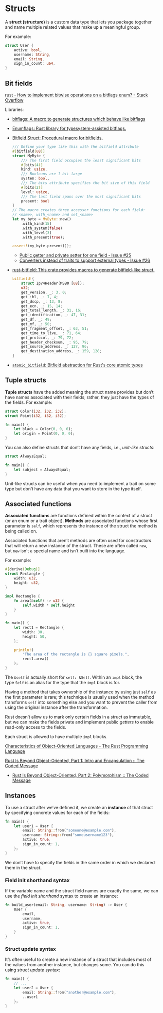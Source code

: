 # Structs
A **struct (structure)** is a custom data type that lets you package together and name multiple related values that make up a meaningful group.

For example:
```rust
struct User {
    active: bool,
    username: String,
    email: String,
    sign_in_count: u64,
}
```

## Bit fields
[rust - How to implement bitwise operations on a bitflags enum? - Stack Overflow](https://stackoverflow.com/questions/43509560/how-to-implement-bitwise-operations-on-a-bitflags-enum)

Libraries:
- [bitflags: A macro to generate structures which behave like bitflags](https://github.com/bitflags/bitflags)

- [Enumflags: Rust library for typesystem-assisted bitflags.](https://github.com/meithecatte/enumflags2)

- [Bitfield Struct: Procedural macro for bitfields.](https://github.com/wrenger/bitfield-struct-rs)

  ```rust
  /// Define your type like this with the bitfield attribute
  #[bitfield(u8)]
  struct MyByte {
      /// The first field occupies the least significant bits
      #[bits(4)]
      kind: usize,
      /// Booleans are 1 bit large
      system: bool,
      /// The bits attribute specifies the bit size of this field
      #[bits(2)]
      level: usize,
      /// The last field spans over the most significant bits
      present: bool
  }
  // The macro creates three accessor functions for each field:
  // <name>, with_<name> and set_<name>
  let my_byte = MyByte::new()
      .with_kind(15)
      .with_system(false)
      .with_level(3)
      .with_present(true);

  assert!(my_byte.present());
  ```
  - [Public getter and private setter for one field - Issue #25](https://github.com/wrenger/bitfield-struct-rs/issues/25)
  - [Converters instead of traits to support external types - Issue #26](https://github.com/wrenger/bitfield-struct-rs/issues/26)

- [rust-bitfield: This crate provides macros to generate bitfield-like struct.](https://github.com/dzamlo/rust-bitfield)

  ```rust
  bitfield!{
      struct IpV4Header(MSB0 [u8]);
      u32;
      get_version, _: 3, 0;
      get_ihl, _: 7, 4;
      get_dscp, _: 13, 8;
      get_ecn, _: 15, 14;
      get_total_length, _: 31, 16;
      get_identification, _: 47, 31;
      get_df, _: 49;
      get_mf, _: 50;
      get_fragment_offset, _: 63, 51;
      get_time_to_live, _: 71, 64;
      get_protocol, _: 79, 72;
      get_header_checksum, _: 95, 79;
      get_source_address, _: 127, 96;
      get_destination_address, _: 159, 128;
  }
  ```

- [`atomic_bitfield`: Bitfield abstraction for Rust's core atomic types](https://github.com/amiraeva/atomic_bitfield)

## Tuple structs
**Tuple structs** have the added meaning the struct name provides but don’t have names associated with their fields; rather, they just have the types of the fields. For example:
```rust
struct Color(i32, i32, i32);
struct Point(i32, i32, i32);

fn main() {
    let black = Color(0, 0, 0);
    let origin = Point(0, 0, 0);
}
```

You can also define structs that don’t have any fields, i.e., *unit-like structs*:
```rust
struct AlwaysEqual;

fn main() {
    let subject = AlwaysEqual;
}
```
Unit-like structs can be useful when you need to implement a trait on some type but don’t have any data that you want to store in the type itself.

## Associated functions
**Associated functions** are functions defined within the context of a struct (or an enum or a trait object). **Methods** are associated functions whose first parameter is `self`, which represents the instance of the struct the method is being called on.

Associated functions that aren’t methods are often used for constructors that will return a new instance of the struct. These are often called `new`, but `new` isn’t a special name and isn’t built into the language.

For example:
```rust
#[derive(Debug)]
struct Rectangle {
    width: u32,
    height: u32,
}

impl Rectangle {
    fn area(&self) -> u32 {
        self.width * self.height
    }
}

fn main() {
    let rect1 = Rectangle {
        width: 30,
        height: 50,
    };

    println!(
        "The area of the rectangle is {} square pixels.",
        rect1.area()
    );
}
```
The `&self` is actually short for `self: &Self`. Within an `impl` block, the type `Self` is an alias for the type that the `impl` block is for.

Having a method that takes ownership of the instance by using just `self` as the first parameter is rare; this technique is usually used when the method transforms `self` into something else and you want to prevent the caller from using the original instance after the transformation.

Rust doesn’t allow us to mark only certain fields in a struct as immutable, but we can make the fields private and implement public *getters* to enable read-only access to the fields.

Each struct is allowed to have multiple `impl` blocks.

[Characteristics of Object-Oriented Languages - The Rust Programming Language](https://doc.rust-lang.org/book/ch17-01-what-is-oo.html)

[Rust Is Beyond Object-Oriented, Part 1: Intro and Encapsulation :: The Coded Message](https://www.thecodedmessage.com/posts/oop-1-encapsulation/)
- [Rust Is Beyond Object-Oriented, Part 2: Polymorphism :: The Coded Message](https://www.thecodedmessage.com/posts/oop-2-polymorphism/)

## Instances
To use a struct after we’ve defined it, we create an **instance** of that struct by specifying concrete values for each of the fields:
```rust
fn main() {
    let user1 = User {
        email: String::from("someone@example.com"),
        username: String::from("someusername123"),
        active: true,
        sign_in_count: 1,
    };
}
```
We don’t have to specify the fields in the same order in which we declared them in the struct.

### Field init shorthand syntax
If the variable name and the struct field names are exactly the same, we can use the *field init shorthand* syntax to create an instance:
```rust
fn build_user(email: String, username: String) -> User {
    User {
        email,
        username,
        active: true,
        sign_in_count: 1,
    }
}
```

### Struct update syntax
It’s often useful to create a new instance of a struct that includes most of the values from another instance, but changes some. You can do this using _struct update syntax_:
```rust
fn main() {
    // ...
    let user2 = User {
        email: String::from("another@example.com"),
        ..user1
    };
}
```


